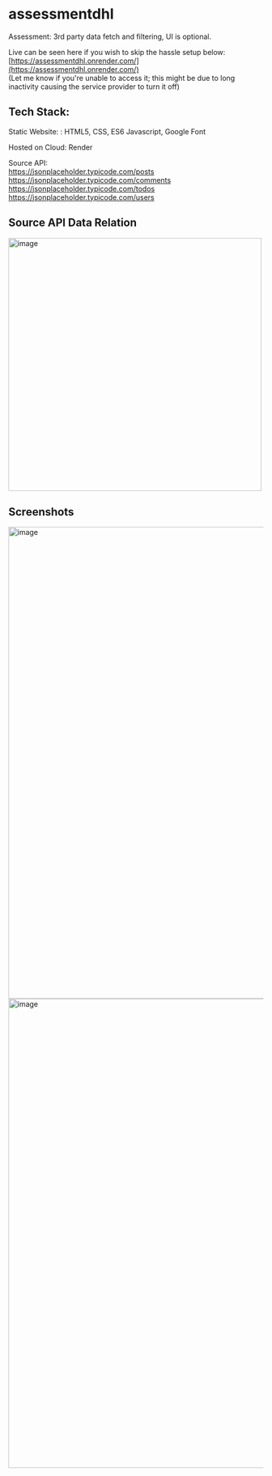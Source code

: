 # assessmentdhl

Assessment: 3rd party data fetch and filtering, UI is optional.

Live can be seen here if you wish to skip the hassle setup below: [https://assessmentdhl.onrender.com/](https://assessmentdhl.onrender.com/)<br>
(Let me know if you're unable to access it; this might be due to long inactivity causing the service provider to turn it off) 

## Tech Stack: 
Static Website: : HTML5, CSS, ES6 Javascript, Google Font<br>

Hosted on Cloud: Render <br>

Source API:<br>
https://jsonplaceholder.typicode.com/posts <br>
https://jsonplaceholder.typicode.com/comments <br>
https://jsonplaceholder.typicode.com/todos <br>
https://jsonplaceholder.typicode.com/users <br>
   

## Source API Data Relation
<img width="500" alt="image" src="https://github.com/user-attachments/assets/c4ee638d-92c4-4541-b35a-bf5144c0a163">

## Screenshots
<img width="933" alt="image" src="https://github.com/user-attachments/assets/237fc0ab-3578-4cef-864d-8a4d9f6d6d65">
<img width="928" alt="image" src="https://github.com/user-attachments/assets/9486ea7b-c960-449a-9344-f44b28f5b841">

